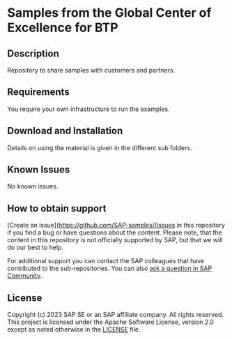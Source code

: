 # Samples from the Global Center of Excellence for BTP

## Description
Repository to share samples with customers and partners.

## Requirements
You require your own infrastructure to run the examples.

## Download and Installation
Details on using the material is given in the different sub folders.

## Known Issues
No known issues. 

## How to obtain support
[Create an issue]([https://github.com/SAP-samples/<repository-name>/issues](https://github.com/SAP-samples/btp-global-center-of-excellence-samples/issues) in this repository if you find a bug or have questions about the content. Please note, that the content in this repository is not officially supported by SAP, but that we will do our best to help.
 
For additional support you can contact the SAP colleagues that have contributed to the sub-repositories. You can also [ask a question in SAP Community](https://answers.sap.com/questions/ask.html).

## License
Copyright (c) 2023 SAP SE or an SAP affiliate company. All rights reserved. This project is licensed under the Apache Software License, version 2.0 except as noted otherwise in the [LICENSE](LICENSE) file.
